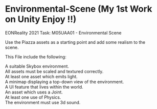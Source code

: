 # Environmental-Scene (My 1st Work on Unity Enjoy !!)  
EONReality 2021 Task: M05UAA01 - Environmental Scene  

Use the Piazza assets as a starting point and add some realism to the scene.  

This File include the following:  
  
A suitable Skybox environment.  
All assets must be scaled and textured correctly.  
At least one asset which emits light.  
A minimap displaying a top-down view of the environment.  
A UI feature that lives within the world.  
An asset which uses a Joint.  
At least one use of Physics.  
The environment must use 3d sound.  
